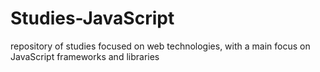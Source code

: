 # Studies-JavaScript
repository of studies focused on web technologies, with a main focus on JavaScript frameworks and libraries
